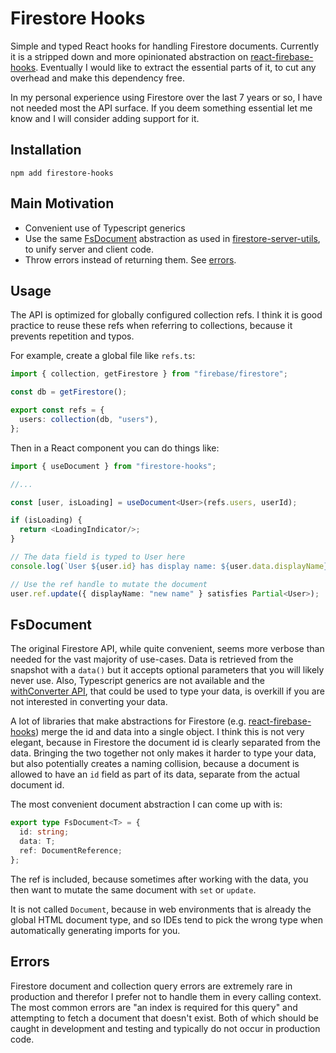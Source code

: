 # Firestore Hooks

Simple and typed React hooks for handling Firestore documents. Currently it is a
stripped down and more opinionated abstraction on [react-firebase-hooks]().
Eventually I would like to extract the essential parts of it, to cut any
overhead and make this dependency free.

In my personal experience using Firestore over the last 7 years or so, I have
not needed most the API surface. If you deem something essential let me know and
I will consider adding support for it.

## Installation

`npm add firestore-hooks`

## Main Motivation

- Convenient use of Typescript generics
- Use the same [FsDocument](#fsdocument) abstraction as used in
  [firestore-server-utils](), to unify server and client code.
- Throw errors instead of returning them. See [errors](#errors).

## Usage

The API is optimized for globally configured collection refs. I think it is good
practice to reuse these refs when referring to collections, because it prevents
repetition and typos.

For example, create a global file like `refs.ts`:

```ts
import { collection, getFirestore } from "firebase/firestore";

const db = getFirestore();

export const refs = {
  users: collection(db, "users"),
};
```

Then in a React component you can do things like:

```ts
import { useDocument } from "firestore-hooks";

//...

const [user, isLoading] = useDocument<User>(refs.users, userId);

if (isLoading) {
  return <LoadingIndicator/>;
}

// The data field is typed to User here
console.log(`User ${user.id} has display name: ${user.data.displayName}`);

// Use the ref handle to mutate the document
user.ref.update({ displayName: "new name" } satisfies Partial<User>);
```

## FsDocument

The original Firestore API, while quite convenient, seems more verbose than
needed for the vast majority of use-cases. Data is retrieved from the snapshot
with a `data()` but it accepts optional parameters that you will likely never
use. Also, Typescript generics are not available and the [withConverter API](),
that could be used to type your data, is overkill if you are not interested in
converting your data.

A lot of libraries that make abstractions for Firestore (e.g.
[react-firebase-hooks]()) merge the id and data into a single object. I think
this is not very elegant, because in Firestore the document id is clearly
separated from the data. Bringing the two together not only makes it harder to
type your data, but also potentially creates a naming collision, because a
document is allowed to have an `id` field as part of its data, separate from the
actual document id.

The most convenient document abstraction I can come up with is:

```ts
export type FsDocument<T> = {
  id: string;
  data: T;
  ref: DocumentReference;
};
```

The ref is included, because sometimes after working with the data, you then
want to mutate the same document with `set` or `update`.

It is not called `Document`, because in web environments that is already the
global HTML document type, and so IDEs tend to pick the wrong type when
automatically generating imports for you.

## Errors

Firestore document and collection query errors are extremely rare in production
and therefor I prefer not to handle them in every calling context. The most
common errors are "an index is required for this query" and attempting to fetch
a document that doesn't exist. Both of which should be caught in development and
testing and typically do not occur in production code.
